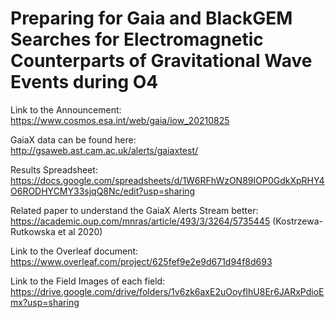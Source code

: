 # Preparing for Gaia and BlackGEM Searches for Electromagnetic Counterparts of Gravitational Wave Events during O4

Link to the Announcement: https://www.cosmos.esa.int/web/gaia/iow_20210825

GaiaX data can be found here: http://gsaweb.ast.cam.ac.uk/alerts/gaiaxtest/

Results Spreadsheet: https://docs.google.com/spreadsheets/d/1W6RFhWzON89IOP0GdkXpRHY4O6RODHYCMY33sjqQ8Nc/edit?usp=sharing 

Related paper to understand the GaiaX Alerts Stream better: https://academic.oup.com/mnras/article/493/3/3264/5735445 (Kostrzewa-Rutkowska et al 2020)

Link to the Overleaf document: https://www.overleaf.com/project/625fef9e2e9d671d94f8d693 

Link to the Field Images of each field: https://drive.google.com/drive/folders/1v6zk6axE2uOoyfIhU8Er6JARxPdioEmx?usp=sharing 
